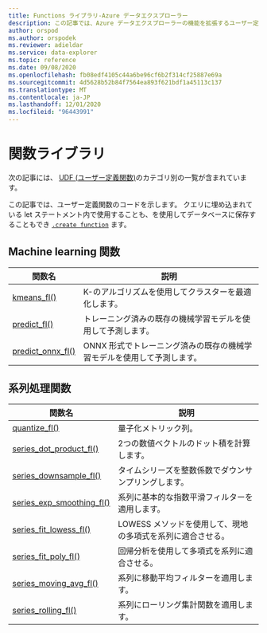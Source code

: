 ```yaml
---
title: Functions ライブラリ-Azure データエクスプローラー
description: この記事では、Azure データエクスプローラーの機能を拡張するユーザー定義関数について説明します。
author: orspod
ms.author: orspodek
ms.reviewer: adieldar
ms.service: data-explorer
ms.topic: reference
ms.date: 09/08/2020
ms.openlocfilehash: fb08edf4105c44a6be96cf6b2f314cf25887e69a
ms.sourcegitcommit: 4d5628b52b84f7564ea893f621bdf1a45113c137
ms.translationtype: MT
ms.contentlocale: ja-JP
ms.lasthandoff: 12/01/2020
ms.locfileid: "96443991"
---
```

# <a name="functions-library"></a>関数ライブラリ

次の記事には、 [UDF (ユーザー定義関数)](../query/functions/user-defined-functions.md)のカテゴリ別の一覧が含まれています。

この記事では、ユーザー定義関数のコードを示します。  クエリに埋め込まれている let ステートメント内で使用することも、を使用してデータベースに保存することもでき [`.create function`](../management/create-function.md) ます。

## <a name="machine-learning-functions"></a>Machine learning 関数

|関数名     |説明                                          |
|-------------------------|--------------------------------------------------------|
|[kmeans_fl()](kmeans-fl.md)|K-のアルゴリズムを使用してクラスターを最適化します。 |
|[predict_fl()](predict-fl.md)|トレーニング済みの既存の機械学習モデルを使用して予測します。 |
|[predict_onnx_fl()](predict-onnx-fl.md)| ONNX 形式でトレーニング済みの既存の機械学習モデルを使用して予測します。 |

## <a name="series-processing-functions"></a>系列処理関数

|関数名     |説明                                          |
|-------------------------|--------------------------------------------------------|
|[quantize_fl()](quantize-fl.md)|量子化メトリック列。 |
|[series_dot_product_fl()](series-dot-product-fl.md)|2つの数値ベクトルのドット積を計算します。 |
|[series_downsample_fl()](series-downsample-fl.md)|タイムシリーズを整数係数でダウンサンプリングします。 |
|[series_exp_smoothing_fl()](series-exp-smoothing-fl.md)|系列に基本的な指数平滑フィルターを適用します。 |
|[series_fit_lowess_fl()](series-fit-lowess-fl.md)|LOWESS メソッドを使用して、現地の多項式を系列に適合させる。 |
|[series_fit_poly_fl()](series-fit-poly-fl.md)|回帰分析を使用して多項式を系列に適合させる。 |
|[series_moving_avg_fl()](series-moving-avg-fl.md)|系列に移動平均フィルターを適用します。 |
|[series_rolling_fl()](series-rolling-fl.md)|系列にローリング集計関数を適用します。 |

